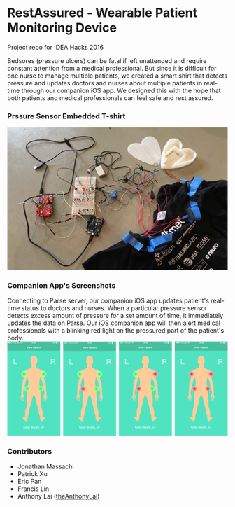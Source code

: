 # RestAssured - Wearable Patient Monitoring Device

Project repo for IDEA Hacks 2016

Bedsores (pressure ulcers) can be fatal if left unattended and require constant attention from a medical professional. But since it is difficult for one nurse to manage multiple patients, we created a smart shirt that detects pressure and updates doctors and nurses about multiple patients in real-time through our companion iOS app. We designed this with the hope that both patients and medical professionals can feel safe and rest assured.

### Prssure Sensor Embedded T-shirt

![Prssure Sensor Embedded T-shirt](/README_pics/shirt.jpg?raw=true)


### Companion App's Screenshots
Connecting to Parse server, our companion iOS app updates patient's real-time status to doctors and nurses. When a particular pressure sensor detects excess amount of pressure for a set amount of time, it immediately updates the data on Parse. Our iOS companion app will then alert medical professionals with a blinking red light on the pressured part of the patient's body.
![Screenshots](/README_pics/screenshots.png?raw=true)

### Contributors
+ Jonathan Massachi
+ Patrick Xu
+ Eric Pan
+ Francis Lin
+ Anthony Lai ([theAnthonyLai](https://github.com/theAnthonyLai))
